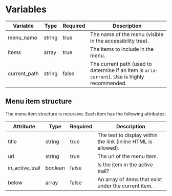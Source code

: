 # Variables

| Variable     | Type   | Required | Description                                                                                       |
|--------------|--------|----------|---------------------------------------------------------------------------------------------------|
| menu_name    | string | true     | The name of the menu (visible in the accessibility tree).                                         |
| items        | array  | true     | The items to include in the menu.                                                                 |
| current_path | string | false    | The current path (used to determine if an item is ```aria-current```). Use is highly recommended. |

## Menu item structure

The menu item structure is recursive. Each item has the following attributes:

| Attribute       | Type    | Required | Description                                                   |
|-----------------|---------|----------|---------------------------------------------------------------|
| title           | string  | true     | The text to display within the link (inline HTML is allowed). | 
| url             | string  | true     | The url of the menu item.                                     |
| in_active_trail | boolean | false    | Is the item in the active trail?                              |
| below           | array   | false    | An array of items that exist under the current item.          |
